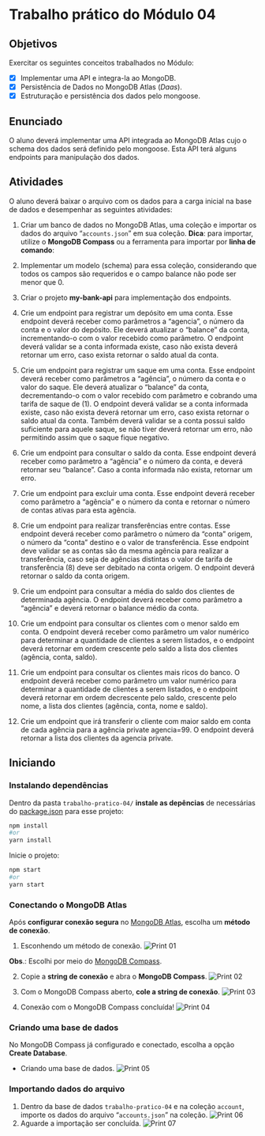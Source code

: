 # Trabalho prático do Módulo 04

## Objetivos

Exercitar os seguintes conceitos trabalhados no Módulo:

- [x] Implementar uma API e integra-la ao MongoDB.
- [x] Persistência de Dados no MongoDB Atlas (_Daas_).
- [x] Estruturação e persistência dos dados pelo mongoose.

## Enunciado

O aluno deverá implementar uma API integrada ao MongoDB Atlas cujo o schema dos dados será definido pelo mongoose. Esta API terá alguns endpoints para manipulação dos dados.

## Atividades

O aluno deverá baixar o arquivo com os dados para a carga inicial na base de dados e desempenhar as seguintes atividades:

1. Criar um banco de dados no MongoDB Atlas, uma coleção e importar os dados do arquivo “`accounts.json`” em sua coleção. **Dica**: para importar, utilize o **MongoDB Compass** ou a ferramenta para importar por **linha de comando**:

2. Implementar um modelo (schema) para essa coleção, considerando que todos os campos são requeridos e o campo balance não pode ser menor que 0.

3. Criar o projeto **my-bank-api** para implementação dos endpoints.

4. Crie um endpoint para registrar um depósito em uma conta. Esse endpoint deverá receber como parâmetros a “agencia”, o número da conta e o valor do depósito. Ele deverá atualizar o “balance” da conta, incrementando-o com o valor recebido como parâmetro. O endpoint deverá validar se a conta informada existe, caso não exista deverá retornar um erro, caso exista retornar o saldo atual da conta.

5. Crie um endpoint para registrar um saque em uma conta. Esse endpoint deverá receber como parâmetros a “agência”, o número da conta e o valor do saque. Ele deverá atualizar o “balance” da conta, decrementando-o com o valor recebido com parâmetro e cobrando uma tarifa de saque de (1). O endpoint deverá validar se a conta informada existe, caso não exista deverá retornar um erro, caso exista retornar o saldo atual da conta. Também deverá validar se a conta possui saldo suficiente para aquele saque, se não tiver deverá retornar um erro, não permitindo assim que o saque fique negativo.

6. Crie um endpoint para consultar o saldo da conta. Esse endpoint deverá receber como parâmetro a “agência” e o número da conta, e deverá retornar seu “balance”. Caso a conta informada não exista, retornar um erro.

7. Crie um endpoint para excluir uma conta. Esse endpoint deverá receber como parâmetro a “agência” e o número da conta e retornar o número de contas ativas para esta agência.

8. Crie um endpoint para realizar transferências entre contas. Esse endpoint deverá receber como parâmetro o número da “conta” origem, o número da “conta” destino e o valor de transferência. Esse endpoint deve validar se as contas são da mesma agência para realizar a transferência, caso seja de agências distintas o valor de tarifa de transferência (8) deve ser debitado na conta origem. O endpoint deverá retornar o saldo da conta origem.

9. Crie um endpoint para consultar a média do saldo dos clientes de determinada agência. O endpoint deverá receber como parâmetro a “agência” e deverá retornar o balance médio da conta.

10. Crie um endpoint para consultar os clientes com o menor saldo em conta. O endpoint deverá receber como parâmetro um valor numérico para determinar a quantidade de clientes a serem listados, e o endpoint deverá retornar em ordem crescente pelo saldo a lista dos clientes (agência, conta, saldo).

11. Crie um endpoint para consultar os clientes mais ricos do banco. O endpoint deverá receber como parâmetro um valor numérico para determinar a quantidade de clientes a serem listados, e o endpoint deverá retornar em ordem decrescente pelo saldo, crescente pelo nome, a lista dos clientes (agência, conta, nome e saldo).

12. Crie um endpoint que irá transferir o cliente com maior saldo em conta de cada agência para a agência private agencia=99. O endpoint deverá retornar a lista dos clientes da agencia private.

## Iniciando

### Instalando dependências

Dentro da pasta `trabalho-pratico-04/` **instale as depências** de necessárias do [package.json](https://github.com/JefersonLucas/bootcamp-full-stack/blob/main/trabalho-pratico-04/package.json) para esse projeto:

```bash
npm install
#or
yarn install
```

Inicie o projeto:

```bash
npm start
#or
yarn start
```

### Conectando o MongoDB Atlas

Após **configurar conexão segura** no [MongoDB Atlas](https://www.mongodb.com/cloud/atlas), escolha um **método de conexão**.

1. Esconhendo um método de conexão.
   ![Print 01](./img/print-01.jpg)

**Obs**.: Escolhi por meio do [MongoDB Compass](https://downloads.mongodb.com/compass/mongodb-compass-1.26.1-win32-x64.exe).

2. Copie a **string de conexão** e abra o **MongoDB Compass**.
   ![Print 02](./img/print-02.jpg)

3. Com o MongoDB Compass aberto, **cole a string de conexão**.
   ![Print 03](./img/print-03.jpg)

4. Conexão com o MongoDB Compass concluída!
   ![Print 04](./img/print-04.jpg)

### Criando uma base de dados

No MongoDB Compass já configurado e conectado, escolha a opção **Create Database**.

- Criando uma base de dados.
  ![Print 05](./img/print-05.jpg)

### Importando dados do arquivo

1. Dentro da base de dados `trabalho-pratico-04` e na coleção `account`, importe os dados do arquivo “`accounts.json`” na coleção.
   ![Print 06](./img/print-06.jpg)
2. Aguarde a importação ser concluída.
   ![Print 07](./img/print-07.jpg)
